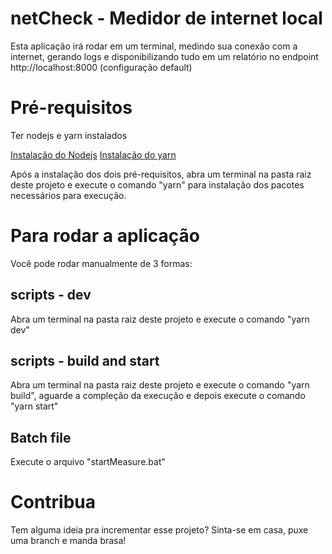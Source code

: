 # netCheck - Medidor de internet local

Esta aplicação irá rodar em um terminal, medindo sua conexão com a internet, gerando logs e disponibilizando tudo em um relatório no endpoint http://localhost:8000 (configuração default)

# Pré-requisitos

Ter nodejs e yarn instalados

[Instalação do Nodejs](https://nodejs.org/en/download/)
[Instalação do yarn](https://classic.yarnpkg.com/lang/en/docs/install/#windows-stable)

Após a instalação dos dois pré-requisitos, abra um terminal na pasta raiz deste projeto e execute o comando "yarn" para instalação dos pacotes necessários para execução.

# Para rodar a aplicação

Você pode rodar manualmente de 3 formas:

## scripts - dev

Abra um terminal na pasta raiz deste projeto e execute o comando "yarn dev"

## scripts - build and start

Abra um terminal na pasta raiz deste projeto e execute o comando "yarn build", aguarde a compleção da execução e depois execute o comando "yarn start"

## Batch file

Execute o arquivo "startMeasure.bat"

# Contribua

Tem alguma ideia pra incrementar esse projeto? Sinta-se em casa, puxe uma branch e manda brasa!
